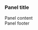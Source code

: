 <html>
<head>

<link rel="stylesheet" href="https://maxcdn.bootstrapcdn.com/bootstrap/3.3.7/css/bootstrap.min.css">


<script src="https://ajax.googleapis.com/ajax/libs/jquery/3.2.0/jquery.min.js"></script>

<script src="https://maxcdn.bootstrapcdn.com/bootstrap/3.3.7/js/bootstrap.min.js"></script>

<title>NCL Tools</title>
</head>
<div class="container-fluid">
	<div class="row">
		<div class="col-md-12">
			<div class="panel panel-default">
				<div class="panel-heading">
					<h3 class="panel-title">
						Panel title
					</h3>
				</div>
				<div class="panel-body">
					Panel content
				</div>
				<div class="panel-footer">
					Panel footer
				</div>
			</div>
		</div>
	</div>
</div>

